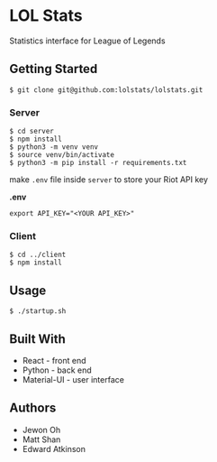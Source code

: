 # LOL Stats
Statistics interface for League of Legends
## Getting Started
```
$ git clone git@github.com:lolstats/lolstats.git
```
### Server
```
$ cd server
$ npm install
$ python3 -m venv venv
$ source venv/bin/activate
$ python3 -m pip install -r requirements.txt
```
make `.env` file inside `server` to store your Riot API key

**.env**
```
export API_KEY="<YOUR API_KEY>"
```
### Client
```
$ cd ../client
$ npm install
```
## Usage
```
$ ./startup.sh
```
## Built With
* React - front end
* Python - back end
* Material-UI - user interface

## Authors
* Jewon Oh
* Matt Shan
* Edward Atkinson
